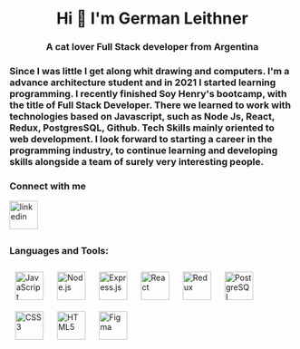 # <div align="center">Hi 👋 I'm German Leithner</div>  
  

### <div align="center">A cat lover Full Stack developer from Argentina</div>  
  

###  Since I was little I get along whit drawing and computers. I'm a advance architecture student and in 2021 I started learning programming. I recently finished Soy Henry's bootcamp, with the title of Full Stack Developer. There we learned to work with technologies based on Javascript, such as Node Js, React, Redux, PostgresSQL, Github. Tech Skills mainly oriented to web development. I look forward to starting a career in the programming industry, to continue learning and developing skills alongside a team of surely very interesting people.  
  
### Connect with me  
<a href="https://linkedin.com/in/https://www.linkedin.com/in/german-leithner-a23049150/" target="_blank">
<img src=https://cdn-icons-png.flaticon.com/512/174/174857.png alt=linkedin style="margin-bottom: 5px;" height="50"/>
</a> 

### Languages and Tools:  
<div align="left">  
<a href="https://www.javascript.com/" target="_blank"><img style="margin: 10px" src="https://profilinator.rishav.dev/skills-assets/javascript-original.svg" alt="JavaScript" height="50" /></a>  
<a href="https://nodejs.org/" target="_blank"><img style="margin: 10px" src="https://profilinator.rishav.dev/skills-assets/nodejs-original-wordmark.svg" alt="Node.js" height="50" /></a>  
<a href="https://expressjs.com/" target="_blank"><img style="margin: 10px" src="https://profilinator.rishav.dev/skills-assets/express-original-wordmark.svg" alt="Express.js" height="50" /></a>  
<a href="https://reactjs.org/" target="_blank"><img style="margin: 10px" src="https://profilinator.rishav.dev/skills-assets/react-original-wordmark.svg" alt="React" height="50" /></a>  
<a href="https://redux.js.org/" target="_blank"><img style="margin: 10px" src="https://profilinator.rishav.dev/skills-assets/redux-original.svg" alt="Redux" height="50" /></a>  
<a href="https://www.postgresql.org/" target="_blank"><img style="margin: 10px" src="https://profilinator.rishav.dev/skills-assets/postgresql-original-wordmark.svg" alt="PostgreSQL" height="50" /></a>  
<a href="https://www.w3schools.com/css/" target="_blank"><img style="margin: 10px" src="https://profilinator.rishav.dev/skills-assets/css3-original-wordmark.svg" alt="CSS3" height="50" /></a>  
<a href="https://en.wikipedia.org/wiki/HTML5" target="_blank"><img style="margin: 10px" src="https://profilinator.rishav.dev/skills-assets/html5-original-wordmark.svg" alt="HTML5" height="50" /></a>  
<a href="https://www.figma.com/" target="_blank"><img style="margin: 10px" src="https://profilinator.rishav.dev/skills-assets/figma-icon.svg" alt="Figma" height="50" /></a>  
</div>   
